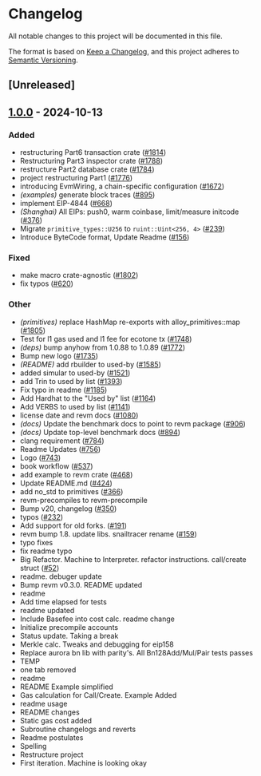 # Changelog

All notable changes to this project will be documented in this file.

The format is based on [Keep a Changelog](https://keepachangelog.com/en/1.0.0/),
and this project adheres to [Semantic Versioning](https://semver.org/spec/v2.0.0.html).

## [Unreleased]

## [1.0.0](https://github.com/frankudoags/revm/releases/tag/revm-optimism-v1.0.0) - 2024-10-13

### Added

- restructuring Part6 transaction crate ([#1814](https://github.com/frankudoags/revm/pull/1814))
- Restructuring Part3 inspector crate ([#1788](https://github.com/frankudoags/revm/pull/1788))
- restructure Part2 database crate ([#1784](https://github.com/frankudoags/revm/pull/1784))
- project restructuring Part1 ([#1776](https://github.com/frankudoags/revm/pull/1776))
- introducing EvmWiring, a chain-specific configuration ([#1672](https://github.com/frankudoags/revm/pull/1672))
- *(examples)* generate block traces ([#895](https://github.com/frankudoags/revm/pull/895))
- implement EIP-4844 ([#668](https://github.com/frankudoags/revm/pull/668))
- *(Shanghai)* All EIPs: push0, warm coinbase, limit/measure initcode ([#376](https://github.com/frankudoags/revm/pull/376))
- Migrate `primitive_types::U256` to `ruint::Uint<256, 4>` ([#239](https://github.com/frankudoags/revm/pull/239))
- Introduce ByteCode format, Update Readme ([#156](https://github.com/frankudoags/revm/pull/156))

### Fixed

- make macro crate-agnostic ([#1802](https://github.com/frankudoags/revm/pull/1802))
- fix typos ([#620](https://github.com/frankudoags/revm/pull/620))

### Other

- *(primitives)* replace HashMap re-exports with alloy_primitives::map ([#1805](https://github.com/frankudoags/revm/pull/1805))
- Test for l1 gas used and l1 fee for ecotone tx ([#1748](https://github.com/frankudoags/revm/pull/1748))
- *(deps)* bump anyhow from 1.0.88 to 1.0.89 ([#1772](https://github.com/frankudoags/revm/pull/1772))
- Bump new logo ([#1735](https://github.com/frankudoags/revm/pull/1735))
- *(README)* add rbuilder to used-by ([#1585](https://github.com/frankudoags/revm/pull/1585))
- added simular to used-by ([#1521](https://github.com/frankudoags/revm/pull/1521))
- add Trin to used by list ([#1393](https://github.com/frankudoags/revm/pull/1393))
- Fix typo in readme ([#1185](https://github.com/frankudoags/revm/pull/1185))
- Add Hardhat to the "Used by" list ([#1164](https://github.com/frankudoags/revm/pull/1164))
- Add VERBS to used by list ([#1141](https://github.com/frankudoags/revm/pull/1141))
- license date and revm docs ([#1080](https://github.com/frankudoags/revm/pull/1080))
- *(docs)* Update the benchmark docs to point to revm package ([#906](https://github.com/frankudoags/revm/pull/906))
- *(docs)* Update top-level benchmark docs ([#894](https://github.com/frankudoags/revm/pull/894))
- clang requirement ([#784](https://github.com/frankudoags/revm/pull/784))
- Readme Updates ([#756](https://github.com/frankudoags/revm/pull/756))
- Logo ([#743](https://github.com/frankudoags/revm/pull/743))
- book workflow ([#537](https://github.com/frankudoags/revm/pull/537))
- add example to revm crate ([#468](https://github.com/frankudoags/revm/pull/468))
- Update README.md ([#424](https://github.com/frankudoags/revm/pull/424))
- add no_std to primitives ([#366](https://github.com/frankudoags/revm/pull/366))
- revm-precompiles to revm-precompile
- Bump v20, changelog ([#350](https://github.com/frankudoags/revm/pull/350))
- typos ([#232](https://github.com/frankudoags/revm/pull/232))
- Add support for old forks. ([#191](https://github.com/frankudoags/revm/pull/191))
- revm bump 1.8. update libs. snailtracer rename ([#159](https://github.com/frankudoags/revm/pull/159))
- typo fixes
- fix readme typo
- Big Refactor. Machine to Interpreter. refactor instructions. call/create struct ([#52](https://github.com/frankudoags/revm/pull/52))
- readme. debuger update
- Bump revm v0.3.0. README updated
- readme
- Add time elapsed for tests
- readme updated
- Include Basefee into cost calc. readme change
- Initialize precompile accounts
- Status update. Taking a break
- Merkle calc. Tweaks and debugging for eip158
- Replace aurora bn lib with parity's. All Bn128Add/Mul/Pair tests passes
- TEMP
- one tab removed
- readme
- README Example simplified
- Gas calculation for Call/Create. Example Added
- readme usage
- README changes
- Static gas cost added
- Subroutine changelogs and reverts
- Readme postulates
- Spelling
- Restructure project
- First iteration. Machine is looking okay
